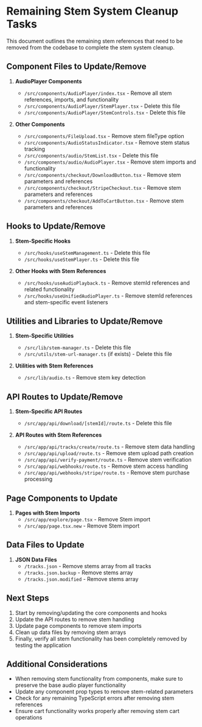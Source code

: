 # Remaining Stem System Cleanup Tasks

This document outlines the remaining stem references that need to be removed from the codebase to complete the stem system cleanup.

## Component Files to Update/Remove

1. **AudioPlayer Components**
   - `/src/components/AudioPlayer/index.tsx` - Remove all stem references, imports, and functionality
   - `/src/components/AudioPlayer/StemPlayer.tsx` - Delete this file
   - `/src/components/AudioPlayer/StemControls.tsx` - Delete this file

2. **Other Components**
   - `/src/components/FileUpload.tsx` - Remove stem fileType option
   - `/src/components/AudioStatusIndicator.tsx` - Remove stem status tracking
   - `/src/components/audio/StemList.tsx` - Delete this file
   - `/src/components/audio/AudioPlayer.tsx` - Remove stem imports and functionality
   - `/src/components/checkout/DownloadButton.tsx` - Remove stem parameters and references
   - `/src/components/checkout/StripeCheckout.tsx` - Remove stem parameters and references
   - `/src/components/checkout/AddToCartButton.tsx` - Remove stem parameters and references

## Hooks to Update/Remove

1. **Stem-Specific Hooks**
   - `/src/hooks/useStemManagement.ts` - Delete this file
   - `/src/hooks/useStemPlayer.ts` - Delete this file

2. **Other Hooks with Stem References**
   - `/src/hooks/useAudioPlayback.ts` - Remove stemId references and related functionality
   - `/src/hooks/useUnifiedAudioPlayer.ts` - Remove stemId references and stem-specific event listeners

## Utilities and Libraries to Update/Remove

1. **Stem-Specific Utilities**
   - `/src/lib/stem-manager.ts` - Delete this file
   - `/src/utils/stem-url-manager.ts` (if exists) - Delete this file

2. **Utilities with Stem References**
   - `/src/lib/audio.ts` - Remove stem key detection

## API Routes to Update/Remove

1. **Stem-Specific API Routes**
   - `/src/app/api/download/[stemId]/route.ts` - Delete this file

2. **API Routes with Stem References**
   - `/src/app/api/tracks/create/route.ts` - Remove stem data handling
   - `/src/app/api/upload/route.ts` - Remove stem upload path creation
   - `/src/app/api/verify-payment/route.ts` - Remove stem verification
   - `/src/app/api/webhooks/route.ts` - Remove stem access handling
   - `/src/app/api/webhooks/stripe/route.ts` - Remove stem purchase processing

## Page Components to Update

1. **Pages with Stem Imports**
   - `/src/app/explore/page.tsx` - Remove Stem import
   - `/src/app/page.tsx.new` - Remove Stem import

## Data Files to Update

1. **JSON Data Files**
   - `/tracks.json` - Remove stems array from all tracks
   - `/tracks.json.backup` - Remove stems array
   - `/tracks.json.modified` - Remove stems array

## Next Steps

1. Start by removing/updating the core components and hooks
2. Update the API routes to remove stem handling
3. Update page components to remove stem imports
4. Clean up data files by removing stem arrays
5. Finally, verify all stem functionality has been completely removed by testing the application

## Additional Considerations

- When removing stem functionality from components, make sure to preserve the base audio player functionality
- Update any component prop types to remove stem-related parameters
- Check for any remaining TypeScript errors after removing stem references
- Ensure cart functionality works properly after removing stem cart operations 